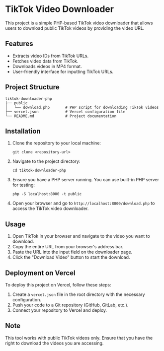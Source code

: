 # TikTok Video Downloader

This project is a simple PHP-based TikTok video downloader that allows users to download public TikTok videos by providing the video URL.

## Features

- Extracts video IDs from TikTok URLs.
- Fetches video data from TikTok.
- Downloads videos in MP4 format.
- User-friendly interface for inputting TikTok URLs.

## Project Structure

```
tiktok-downloader-php
├── public
│   └── download.php       # PHP script for downloading TikTok videos
├── vercel.json            # Vercel configuration file
└── README.md              # Project documentation
```

## Installation

1. Clone the repository to your local machine:
   ```
   git clone <repository-url>
   ```

2. Navigate to the project directory:
   ```
   cd tiktok-downloader-php
   ```

3. Ensure you have a PHP server running. You can use built-in PHP server for testing:
   ```
   php -S localhost:8000 -t public
   ```

4. Open your browser and go to `http://localhost:8000/download.php` to access the TikTok video downloader.

## Usage

1. Open TikTok in your browser and navigate to the video you want to download.
2. Copy the entire URL from your browser's address bar.
3. Paste the URL into the input field on the downloader page.
4. Click the "Download Video" button to start the download.

## Deployment on Vercel

To deploy this project on Vercel, follow these steps:

1. Create a `vercel.json` file in the root directory with the necessary configuration.
2. Push your code to a Git repository (GitHub, GitLab, etc.).
3. Connect your repository to Vercel and deploy.

## Note

This tool works with public TikTok videos only. Ensure that you have the right to download the videos you are accessing.